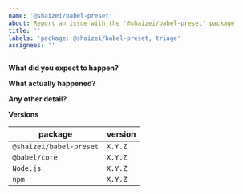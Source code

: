 ```yaml
---
name: '@shaizei/babel-preset'
about: Report an issue with the '@shaizei/babel-preset' package
title: ''
labels: 'package: @shaizei/babel-preset, triage'
assignees: ''
---
```


**What did you expect to happen?**

**What actually happened?**

**Any other detail?**

**Versions**

| package                 | version |
|-------------------------|---------|
| `@shaizei/babel-preset` | `X.Y.Z` |
| `@babel/core`           | `X.Y.Z` |
| `Node.js`               | `X.Y.Z` |
| `npm`                   | `X.Y.Z` |
